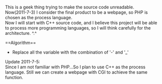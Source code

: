 This is a geek thing trying to make the source code unreadable.  
Now(2011-7-3) I consider the final product to be a webpage, so PHP is chosen as the process language.  
Now I will start with C++ source code, and I believe this project will be able to process more programming languages, so I will think carefully for the architecture. ^.^

==Algorithm==
* Replace all the variable with the combination of '-' and '_'


Update 2011-7-5:  
	Since I am not familiar with PHP...So I plan to use C++ as the process language. Still we can create a webpage with CGI to achieve the same function.

